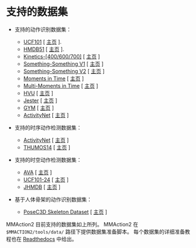 # 支持的数据集

- 支持的动作识别数据集：

  - [UCF101](/tools/data/ucf101/README_zh-CN.md) \[ [主页](https://www.crcv.ucf.edu/research/data-sets/ucf101/) \].
  - [HMDB51](/tools/data/hmdb51/README_zh-CN.md) \[ [主页](https://serre-lab.clps.brown.edu/resource/hmdb-a-large-human-motion-database/) \].
  - [Kinetics-\[400/600/700\]](/tools/data/kinetics/README_zh-CN.md) \[ [主页](https://deepmind.com/research/open-source/kinetics) \]
  - [Something-Something V1](/tools/data/sthv1/README_zh-CN.md) \[ [主页](https://20bn.com/datasets/something-something/v1) \]
  - [Something-Something V2](/tools/data/sthv2/README_zh-CN.md) \[ [主页](https://20bn.com/datasets/something-something) \]
  - [Moments in Time](/tools/data/mit/README_zh-CN.md) \[ [主页](http://moments.csail.mit.edu/) \]
  - [Multi-Moments in Time](/tools/data/mmit/README_zh-CN.md) \[ [主页](http://moments.csail.mit.edu/challenge_iccv_2019.html) \]
  - [HVU](/tools/data/hvu/README_zh-CN.md) \[ [主页](https://github.com/holistic-video-understanding/HVU-Dataset) \]
  - [Jester](/tools/data/jester/README_zh-CN.md) \[ [主页](https://20bn.com/datasets/jester/v1) \]
  - [GYM](/tools/data/gym/README_zh-CN.md) \[ [主页](https://sdolivia.github.io/FineGym/) \]
  - [ActivityNet](/tools/data/activitynet/README_zh-CN.md) \[ [主页](http://activity-net.org/) \]

- 支持的时序动作检测数据集：

  - [ActivityNet](/tools/data/activitynet/README_zh-CN.md) \[ [主页](http://activity-net.org/) \]
  - [THUMOS14](/tools/data/thumos14/README_zh-CN.md) \[ [主页](https://www.crcv.ucf.edu/THUMOS14/download.html) \]

- 支持的时空动作检测数据集：

  - [AVA](/tools/data/ava/README_zh-CN.md) \[ [主页](https://research.google.com/ava/index.html) \]
  - [UCF101-24](/tools/data/ucf101_24/README_zh-CN.md) \[ [主页](http://www.thumos.info/download.html) \]
  - [JHMDB](/tools/data/jhmdb/README_zh-CN.md) \[ [主页](http://jhmdb.is.tue.mpg.de/) \]

- 基于人体骨架的动作识别数据集：

  - [PoseC3D Skeleton Dataset](/tools/data/skeleton/README.md) \[ [主页](https://kennymckormick.github.io/posec3d/) \]

MMAction2 目前支持的数据集如上所列。
MMAction2 在 `$MMACTION2/tools/data/` 路径下提供数据集准备脚本。
每个数据集的详细准备教程也在 [Readthedocs](https://mmaction2.readthedocs.io/zh_CN/latest/supported_datasets.html) 中给出。
